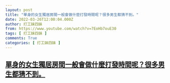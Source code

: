 ```yaml
---
layout: post
title: "單身的女生獨居房間一般會做什麼打發時間呢？很多男生都猜不到。"
date: 2022-03-26T12:00:04.000Z
author: 打工妹四妹
from: https://www.youtube.com/watch?v=7EoHb7ouE30
tags: [ 打工妹四妹 ]
comments: True
categories: [ 打工妹四妹 ]
---
```

<!--1648296004000-->
[單身的女生獨居房間一般會做什麼打發時間呢？很多男生都猜不到。](https://www.youtube.com/watch?v=7EoHb7ouE30)
------

<div>

</div>
